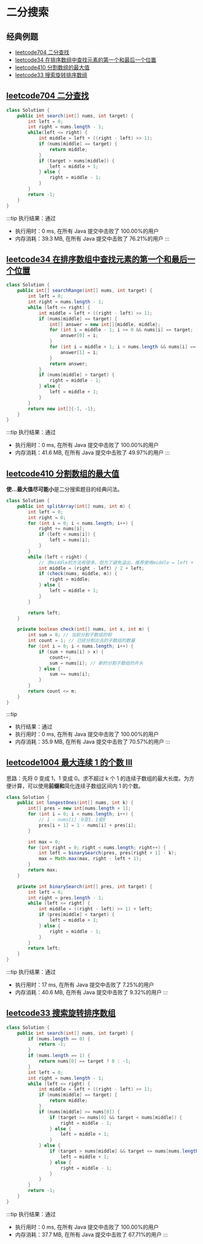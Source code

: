 # 二分搜索

## 经典例题

-   [leetcode704 二分查找](#leetcode704-二分查找)
-   [leetcode34 在排序数组中查找元素的第一个和最后一个位置](#leetcode34-在排序数组中查找元素的第一个和最后一个位置)
-   [leetcode410 分割数组的最大值](#leetcode410-分割数组的最大值)
-   [leetcode33 搜索旋转排序数组](#leetcode33-搜索旋转排序数组)

## [leetcode704 二分查找](https://leetcode-cn.com/problems/binary-search/)

```java
class Solution {
    public int search(int[] nums, int target) {
        int left = 0;
        int right = nums.length - 1;
        while(left <= right) {
            int middle = left + ((right - left) >> 1);
            if (nums[middle] == target) {
                return middle;
            }
            if (target > nums[middle]) {
                left = middle + 1;
            } else {
                right = middle - 1;
            }
        }
        return -1;
    }
}
```

:::tip 执行结果：通过

-   执行用时：0 ms, 在所有 Java 提交中击败了 100.00%的用户
-   内存消耗：39.3 MB, 在所有 Java 提交中击败了 76.21%的用户
    :::

## [leetcode34 在排序数组中查找元素的第一个和最后一个位置](https://leetcode-cn.com/problems/find-first-and-last-position-of-element-in-sorted-array/)

```java
class Solution {
    public int[] searchRange(int[] nums, int target) {
        int left = 0;
        int right = nums.length - 1;
        while (left <= right) {
            int middle = left + ((right - left) >> 1);
            if (nums[middle] == target) {
                int[] answer = new int[]{middle, middle};
                for (int i = middle - 1; i >= 0 && nums[i] == target; --i) {
                    answer[0] = i;
                }
                for (int i = middle + 1; i < nums.length && nums[i] == target; ++i) {
                    answer[1] = i;
                }
                return answer;
            }
            if (nums[middle] > target) {
                right = middle - 1;
            } else {
                left = middle + 1;
            }
        }
        return new int[]{-1, -1};
    }
}
```

:::tip 执行结果：通过

-   执行用时：0 ms, 在所有 Java 提交中击败了 100.00%的用户
-   内存消耗：41.6 MB, 在所有 Java 提交中击败了 49.97%的用户
    :::

## [leetcode410 分割数组的最大值](https://leetcode-cn.com/problems/split-array-largest-sum/)

**使...最大值尽可能小**是二分搜索题目的经典问法。

```java
class Solution {
    public int splitArray(int[] nums, int m) {
        int left = 0;
        int right = 0;
        for (int i = 0; i < nums.length; i++) {
            right += nums[i];
            if (left < nums[i]) {
                left = nums[i];
            }
        }
        while (left < right) {
            // 求middle的方法有很多。但为了避免溢出，推荐使用middle = left + ((right - left) >> 1)
            int middle = (right - left) / 2 + left;
            if (check(nums, middle, m)) {
                right = middle;
            } else {
                left = middle + 1;
            }
        }

        return left;
    }

    private boolean check(int[] nums, int x, int m) {
        int sum = 0; // 当前分割子数组的和
        int count = 1; // 已经分割出去的子数组的数量
        for (int i = 0; i < nums.length; i++) {
            if (sum + nums[i] > x) {
                count++;
                sum = nums[i]; // 新的分割子数组的开头
            } else {
                sum += nums[i];
            }
        }
        return count <= m;
    }
}
```

:::tip

-   执行结果：通过
-   执行用时：0 ms, 在所有 Java 提交中击败了 100.00%的用户
-   内存消耗：35.9 MB, 在所有 Java 提交中击败了 70.57%的用户
    :::

## [leetcode1004 最大连续 1 的个数 III](https://leetcode-cn.com/problems/max-consecutive-ones-iii/)

思路：先将 0 变成 1，1 变成 0。求不超过 k 个 1 的连续子数组的最大长度。为方便计算，可以使用**前缀和**简化连续子数组区间内 1 的个数。

```java
class Solution {
    public int longestOnes(int[] nums, int k) {
        int[] pres = new int[nums.length + 1];
        for (int i = 0; i < nums.length; i++) {
            // 1 - nums[i]：0变1，1变0
            pres[i + 1] = 1 - nums[i] + pres[i];
        }

        int max = 0;
        for (int right = 0; right < nums.length; right++) {
            int left = binarySearch(pres, pres[right + 1] - k);
            max = Math.max(max, right - left + 1);
        }
        return max;
    }

    private int binarySearch(int[] pres, int target) {
        int left = 0;
        int right = pres.length - 1;
        while (left <= right) {
            int middle = ((right - left) >> 1) + left;
            if (pres[middle] < target) {
                left = middle + 1;
            } else {
                right = middle - 1;
            }
        }
        return left;
    }
}
```

:::tip 执行结果：通过

-   执行用时：17 ms, 在所有 Java 提交中击败了 7.25%的用户
-   内存消耗：40.6 MB, 在所有 Java 提交中击败了 9.32%的用户
    :::

## [leetcode33 搜索旋转排序数组](https://leetcode-cn.com/problems/search-in-rotated-sorted-array/)

```java
class Solution {
    public int search(int[] nums, int target) {
        if (nums.length == 0) {
            return -1;
        }
        if (nums.length == 1) {
            return nums[0] == target ? 0 : -1;
        }
        int left = 0;
        int right = nums.length - 1;
        while (left <= right) {
            int middle = left + ((right - left) >> 1);
            if (nums[middle] == target) {
                return middle;
            }
            if (nums[middle] >= nums[0]) {
                if (target >= nums[0] && target < nums[middle]) {
                    right = middle - 1;
                } else {
                    left = middle + 1;
                }
            } else {
                if (target > nums[middle] && target <= nums[nums.length - 1]) {
                    left = middle + 1;
                } else {
                    right = middle - 1;
                }
            }
        }
        return -1;
    }
}
```

:::tip 执行结果：通过

-   执行用时：0 ms, 在所有 Java 提交中击败了 100.00%的用户
-   内存消耗：37.7 MB, 在所有 Java 提交中击败了 67.71%的用户
    :::
